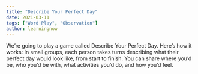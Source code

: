 ```yaml
---
title: "Describe Your Perfect Day"
date: 2021-03-11
tags: ["Word Play", "Observation"]
author: learningnow
---
```


We’re going to play a game called Describe Your Perfect Day. Here’s how it works: In small groups, each person takes turns describing what their perfect day would look like, from start to finish. You can share where you’d be, who you’d be with, what activities you’d do, and how you’d feel.
